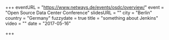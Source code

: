 +++
eventURL = "https://www.netways.de/events/osdc/overview/"
event = "Open Source Data Center Conference"
slidesURL = ""
city = "Berlin"
country = "Germany"
fuzzydate = true
title = "something about Jenkins"
video = ""
date = "2017-05-16"

+++

